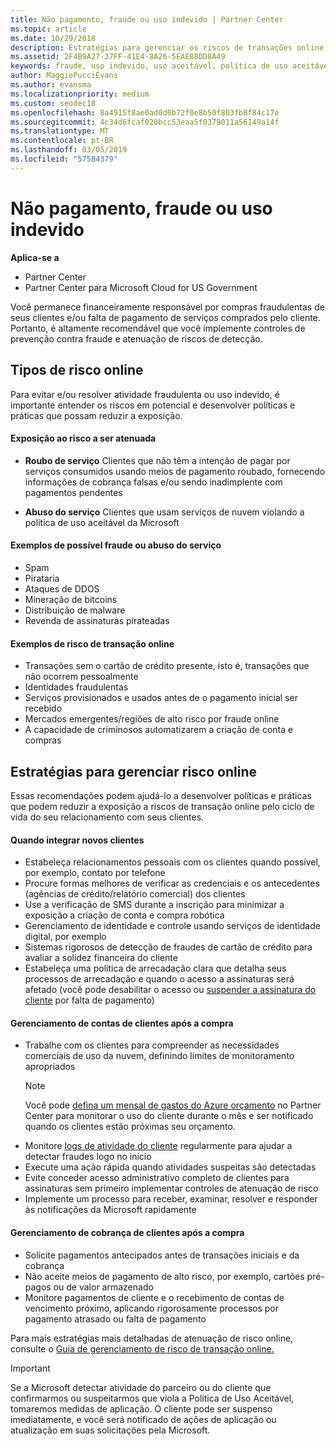 ```yaml
---
title: Não pagamento, fraude ou uso indevido | Partner Center
ms.topic: article
ms.date: 10/29/2018
description: Estratégias para gerenciar os riscos de transações online, incluindo falta de pagamento de bens e serviços e atividade fraudulenta ou uso indevido do cliente.
ms.assetid: 2F4B9A27-37FF-41E4-8A26-5EAE88DD8A49
keywords: fraude, uso indevido, uso aceitável, política de uso aceitável, falta de pagamento, cliente não paga a conta, risco online, roubo de serviço, abuso do serviço, suspender uma assinatura,
author: MaggiePucciEvans
ms.author: evansma
ms.localizationpriority: medium
ms.custom: seodec18
ms.openlocfilehash: 8a4915f8ae0ad0d0b72f0e8b50f803fb8f84c17e
ms.sourcegitcommit: 4c34d6fcaf020bcc53eaa5f0379011a56149a14f
ms.translationtype: MT
ms.contentlocale: pt-BR
ms.lasthandoff: 03/05/2019
ms.locfileid: "57584379"
---
```

# <a name="non-payment-fraud-or-misuse"></a>Não pagamento, fraude ou uso indevido

**Aplica-se a**

-  Partner Center
-  Partner Center para Microsoft Cloud for US Government



Você permanece financeiramente responsável por compras fraudulentas de seus clientes e/ou falta de pagamento de serviços comprados pelo cliente. Portanto, é altamente recomendável que você implemente controles de prevenção contra fraude e atenuação de riscos de detecção.

## <a name="types-of-online-risk"></a>Tipos de risco online

Para evitar e/ou resolver atividade fraudulenta ou uso indevido, é importante entender os riscos em potencial e desenvolver políticas e práticas que possam reduzir a exposição.

#### <a name="risk-exposure-to-be-mitigated"></a>Exposição ao risco a ser atenuada

- **Roubo de serviço** Clientes que não têm a intenção de pagar por serviços consumidos usando meios de pagamento roubado, fornecendo informações de cobrança falsas e/ou sendo inadimplente com pagamentos pendentes

- **Abuso do serviço** Clientes que usam serviços de nuvem violando a política de uso aceitável da Microsoft

#### <a name="examples-of-possible-fraud-or-service-abuse"></a>Exemplos de possível fraude ou abuso do serviço
- Spam
- Pirataria
- Ataques de DDOS
- Mineração de bitcoins
- Distribuição de malware
- Revenda de assinaturas pirateadas 

#### <a name="examples-of-online-transaction-risk"></a>Exemplos de risco de transação online
- Transações sem o cartão de crédito presente, isto é, transações que não ocorrem pessoalmente
- Identidades fraudulentas
- Serviços provisionados e usados antes de o pagamento inicial ser recebido
- Mercados emergentes/regiões de alto risco por fraude online
- A capacidade de criminosos automatizarem a criação de conta e compras

## <a name="strategies-for-managing-online-risk"></a>Estratégias para gerenciar risco online

Essas recomendações podem ajudá-lo a desenvolver políticas e práticas que podem reduzir a exposição a riscos de transação online pelo ciclo de vida do seu relacionamento com seus clientes.  

#### <a name="when-onboarding-new-customers"></a>Quando integrar novos clientes
- Estabeleça relacionamentos pessoais com os clientes quando possível, por exemplo, contato por telefone
- Procure formas melhores de verificar as credenciais e os antecedentes (agências de crédito/relatório comercial) dos clientes 
- Use a verificação de SMS durante a inscrição para minimizar a exposição a criação de conta e compra robótica
- Gerenciamento de identidade e controle usando serviços de identidade digital, por exemplo
- Sistemas rigorosos de detecção de fraudes de cartão de crédito para avaliar a solidez financeira do cliente
- Estabeleça uma política de arrecadação clara que detalha seus processos de arrecadação e quando o acesso a assinaturas será afetado (você pode desabilitar o acesso ou [suspender a assinatura do cliente](suspend-a-subscription.md) por falta de pagamento)

#### <a name="post-purchase-customer-account-management"></a>Gerenciamento de contas de clientes após a compra
- Trabalhe com os clientes para compreender as necessidades comerciais de uso da nuvem, definindo limites de monitoramento apropriados
    > [!NOTE]  
    >  Você pode [defina um mensal de gastos do Azure orçamento](set-an-azure-spending-budget-for-your-customers.md) no Partner Center para monitorar o uso do cliente durante o mês e ser notificado quando os clientes estão próximas seu orçamento.
- Monitore [logs de atividade do cliente](activity-logs.md) regularmente para ajudar a detectar fraudes logo no início
- Execute uma ação rápida quando atividades suspeitas são detectadas
- Evite conceder acesso administrativo completo de clientes para assinaturas sem primeiro implementar controles de atenuação de risco
- Implemente um processo para receber, examinar, resolver e responder às notificações da Microsoft rapidamente

#### <a name="post-purchase-customer-billing-management"></a>Gerenciamento de cobrança de clientes após a compra
- Solicite pagamentos antecipados antes de transações iniciais e da cobrança 
- Não aceite meios de pagamento de alto risco, por exemplo, cartões pré-pagos ou de valor armazenado
- Monitore pagamentos de cliente e o recebimento de contas de vencimento próximo, aplicando rigorosamente processos por pagamento atrasado ou falta de pagamento

Para mais estratégias mais detalhadas de atenuação de risco online, consulte o [Guia de gerenciamento de risco de transação online.](https://assets.windowsphone.com/7d885238-e13b-4f10-a682-3d5adacd2859/CSP-PartnerRiskGuide-APSFinal_InvariantCulture_Default.zip)

> [!IMPORTANT]  
> Se a Microsoft detectar atividade do parceiro ou do cliente que confirmarmos ou suspeitarmos que viola a Política de Uso Aceitável, tomaremos medidas de aplicação. O cliente pode ser suspenso imediatamente, e você será notificado de ações de aplicação ou atualização em suas solicitações pela Microsoft.

 

 



